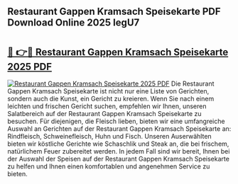 ## Restaurant Gappen Kramsach Speisekarte PDF Download Online 2025 IegU7

# <h2><a href="http://gc760we.nevu.top/?p=Restaurant+Gappen+Kramsach+Speisekarte">🔗 👉🔴 Restaurant Gappen Kramsach Speisekarte 2025 PDF</a></h2>

[![Restaurant Gappen Kramsach Speisekarte 2025 PDF](https://i.imgur.com/dBaPXMq.png)](http://gc760we.nevu.top/?p=Restaurant+Gappen+Kramsach+Speisekarte)
Die Restaurant Gappen Kramsach Speisekarte ist nicht nur eine Liste von Gerichten, sondern auch die Kunst, ein Gericht zu kreieren. Wenn Sie nach einem leichten und frischen Gericht suchen, empfehlen wir Ihnen, unseren Salatbereich auf der Restaurant Gappen Kramsach Speisekarte zu besuchen. Für diejenigen, die Fleisch lieben, bieten wir eine umfangreiche Auswahl an Gerichten auf der Restaurant Gappen Kramsach Speisekarte an: Rindfleisch, Schweinefleisch, Huhn und Fisch. Unseren Auserwählten bieten wir köstliche Gerichte wie Schaschlik und Steak an, die bei frischem, natürlichem Feuer zubereitet werden. In jedem Fall sind wir bereit, Ihnen bei der Auswahl der Speisen auf der Restaurant Gappen Kramsach Speisekarte zu helfen und Ihnen einen komfortablen und angenehmen Service zu bieten.

